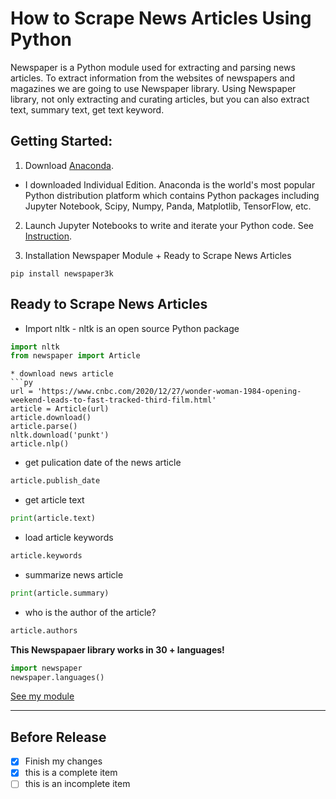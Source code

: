# How to Scrape News Articles Using Python
Newspaper is a Python module used for extracting and parsing news articles. To extract information from the websites of newspapers and magazines we are going to use Newspaper library.
Using Newspaper library, not only extracting and curating articles, but you can also extract text, summary text, get text keyword.

## Getting Started:
1. Download [Anaconda](https://docs.anaconda.com/anaconda/user-guide/tasks/install-packages/). 
* I downloaded Individual Edition. Anaconda is the world's most popular Python distribution platform which contains Python packages including Jupyter Notebook, Scipy, Numpy, Panda, Matplotlib, TensorFlow, etc. 

2. Launch Jupyter Notebooks to write and iterate your Python code. See [Instruction](https://www.codecademy.com/articles/how-to-use-jupyter-notebooks/).

3. Installation Newspaper Module + Ready to Scrape News Articles
```
pip install newspaper3k
```

## Ready to Scrape News Articles

* Import nltk - nltk is an open source Python package
```py
import nltk
from newspaper import Article
```
```
* download news article
```py
url = 'https://www.cnbc.com/2020/12/27/wonder-woman-1984-opening-weekend-leads-to-fast-tracked-third-film.html'
article = Article(url)
article.download()
article.parse()
nltk.download('punkt')
article.nlp()
```

* get pulication date of the news article
```py
article.publish_date
```

* get article text
```py
print(article.text)
```

* load article keywords
```py
article.keywords
```

* summarize news article 
```py
print(article.summary)
```

* who is the author of the article?
```py
article.authors
```

**This Newspapaer library works in 30 + languages!**
```py
import newspaper
newspaper.languages()
```


[See my module](https://github.com/Conniekoh/Web-Scrapping/blob/master/codility/How%20to%20Scrap%20News%20Article.ipynb)
___
## Before Release
- [x] Finish my changes
- [x] this is a complete item
- [ ] this is an incomplete item

